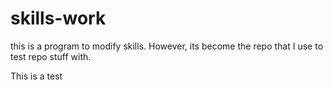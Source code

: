 # skills-work
this is a program to modify skills. However, its become the repo that I use to test repo stuff with. 


This is a test
